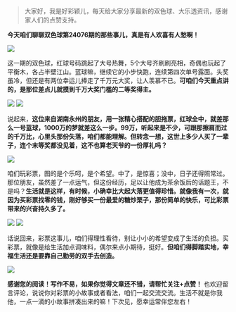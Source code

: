 > 大家好，我是好彩颖儿，每天给大家分享最新的双色球、大乐透资讯，感谢家人们的点赞支持。

**今天咱们聊聊双色球第24076期的那些事儿，真是有人欢喜有人愁啊！**

![](https://cdn.jsdelivr.net/gh/wangwenjie1314/PicCDN/2024-7-5/1720141398234-image.png)


这一期的双色球，红球号码跳起了大号热舞，5个大号齐刷刷亮相，奇偶也玩起了平衡木，各占半壁江山。蓝球嘛，继续它的小步快跑，连续第四次单号露面。头奖虽冷，但还是有两位幸运儿捧走了千万元大奖，让人羡慕不已。**可咱们今天重点讲的，是那位差点儿就摸到千万大奖门槛的二等奖得主。**


![](https://cdn.jsdelivr.net/gh/wangwenjie1314/PicCDN/2024-7-5/1720166982111-image.png)
![](https://cdn.jsdelivr.net/gh/wangwenjie1314/PicCDN/2024-7-5/1720141472341-image.png)


说起来，**这位来自湖南永州的朋友，用一张精心搭配的胆拖票，红球全中，就差那么一号蓝球，1000万的梦就差这么一步。99万，听起来是不少，可跟那擦肩而过的千万比，心里头那份失落，咱们都能理解。但转念一想，这世上多少人买了一辈子，连个末等奖都没见着，这不也算老天爷的一份厚礼吗？**

![](https://cdn.jsdelivr.net/gh/wangwenjie1314/PicCDN/2024-7-5/1720141484601-image.png)



咱们玩彩票，图的是个乐呵，是个希望。中了，是惊喜；没中，日子还得照常过。那位朋友，虽然差了一点运气，但这份经历，足以让他成为茶余饭后的话题王，不是吗？**生活就是这样，有时候，小确幸比大起大落更值得珍惜。就像我有一次，就因为买彩票找零的钱，刚好够买一份最爱的糖炒栗子，那份简单的快乐，可比彩票带来的兴奋持久多了。**


![](https://cdn.jsdelivr.net/gh/wangwenjie1314/PicCDN/2024-7-5/1720167368615-image.png)
![](https://cdn.jsdelivr.net/gh/wangwenjie1314/PicCDN/2024-7-5/1720167122430-image.png)



话说回来，彩票这事儿，咱们得理性看待，别让小小的希望变成了生活的负担。买彩票，就像是给生活加点调味料，偶尔来点小期待，挺好。**但咱们得脚踏实地，幸福生活还是要靠自己勤劳的双手去创造。**


![](https://cdn.jsdelivr.net/gh/wangwenjie1314/PicCDN/2024-7-5/1720167043998-image.png)


**感谢您的阅读！写作不易，如果你觉得文章还不错，请帮忙关注+点赞！** 也欢迎留言评论，说说你对彩票的小故事或者看法，咱们一起交流交流。生活不就是你我他，一点一滴的小故事拼凑出来的嘛！下次见，愿幸运常伴您左右！